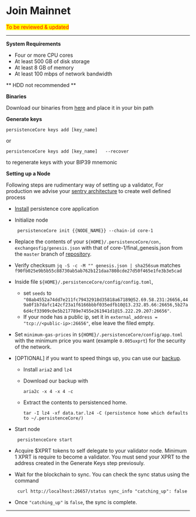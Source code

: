 # Join Mainnet

<mark style="color:red;">To be reviewed &  updated</mark>

****

**System Requirements**

* Four or more CPU cores
* At least 500 GB of disk storage
* At least 8 GB of memory
* At least 100 mbps of network bandwidth

\*\* HDD not recommended \*\*

**Binaries**

Download our binaries from [here](https://github.com/persistenceOne/persistenceCore/releases/tag/v0.2.3) and place it in your bin path

**Generate keys**

```
persistenceCore keys add [key_name]
```

or

```
persistenceCore keys add [key_name]   --recover  
```

to regenerate keys with your BIP39 mnemonic

**Setting up a Node**

Following steps are rudimentary way of setting up a validator, For production we advise your [sentry architecture](https://forum.cosmos.network/t/sentry-node-architecture-overview/454) to create well defined process

* [Install](https://github.com/persistenceOne/awesome-persistence/blob/main/Validator.md####Binaries) persistence core application
*   Initialize node

    ```
     persistenceCore init {{NODE_NAME}} --chain-id core-1
    ```
* Replace the contents of your `${HOME}/.persistenceCore/con, exchangesfig/genesis.json` with that of core-1/final\_genesis.json from the `master` branch of [repository](https://github.com/persistenceOne/genesisTransactions).
* Verify checksum `jq -S -c -M "" genesis.json | sha256sum` matches `f90fb025e9b5b55c88730ab5ab762b121daa7808cde27d50f465e1fe3b3e5cad`
* Inside file `${HOME}/.persistenceCore/config/config.toml`,
  * set `seeds` to `"08ab4552a74dd7e211fc79432918d35818a67189@52.69.58.231:26656,449a0f1b7dafc142cf23a1f6166bbbf035edfb10@13.232.85.66:26656,5b27a6d4cf33909c0e5b217789e7455e261941d1@15.222.29.207:26656"`.
  * If your node has a public ip, set it in `external_address = "tcp://<public-ip>:26656"`, else leave the filed empty.
* Set `minimum-gas-prices` in `${HOME}/.persistenceCore/config/app.toml` with the minimum price you want (example `0.005uxprt`) for the security of the network.
* \[OPTIONAL] if you want to speed things up, you can use our [backup](https://tendermint-snapshots.s3.ap-southeast-1.amazonaws.com/persistence/data.tar.lz4).
  * Install `aria2` and `lz4`
  *   Download our backup with

      ```
      aria2c -x 4 -x 4 -c  
      ```
  *   Extract the contents to persistenced home.

      ```
      tar -I lz4 -xf data.tar.lz4 -C (persistence home which defaults to ~/.persistenceCore/)
      ```
*   Start node

    ```
     persistenceCore start
    ```
* Acquire $XPRT tokens to self delegate to your validator node. Minimum 1 XPRT is require to become a validator. You must send your XPRT to the address created in the Generate Keys step previosuly.
*   Wait for the blockchain to sync. You can check the sync status using the command

    ```
     curl http://localhost:26657/status sync_info "catching_up": false
    ```
* Once `"catching_up"` is `false`, the sync is complete.

****
